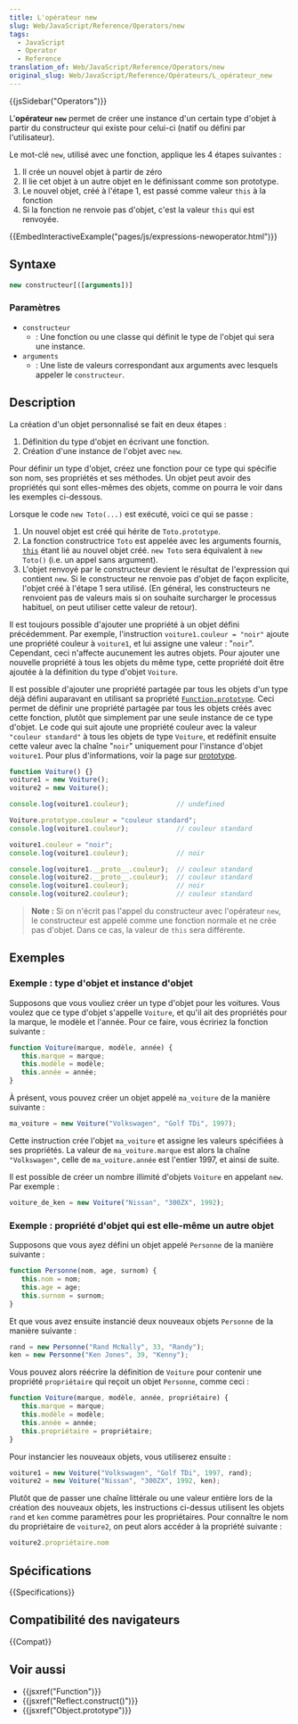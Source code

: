 ```yaml
---
title: L'opérateur new
slug: Web/JavaScript/Reference/Operators/new
tags:
  - JavaScript
  - Operator
  - Reference
translation_of: Web/JavaScript/Reference/Operators/new
original_slug: Web/JavaScript/Reference/Opérateurs/L_opérateur_new
---
```


{{jsSidebar("Operators")}}

L'**opérateur `new`** permet de créer une instance d'un certain type d'objet à partir du constructeur qui existe pour celui-ci (natif ou défini par l'utilisateur).

Le mot-clé `new`, utilisé avec une fonction, applique les 4 étapes suivantes :

1. Il crée un nouvel objet à partir de zéro
2. Il lie cet objet à un autre objet en le définissant comme son prototype.
3. Le nouvel objet, créé à l'étape 1, est passé comme valeur `this` à la fonction
4. Si la fonction ne renvoie pas d'objet, c'est la valeur `this` qui est renvoyée.

{{EmbedInteractiveExample("pages/js/expressions-newoperator.html")}}

## Syntaxe

```js
new constructeur[([arguments])]
```

### Paramètres

- `constructeur`
  - : Une fonction ou une classe qui définit le type de l'objet qui sera une instance.
- `arguments`
  - : Une liste de valeurs correspondant aux arguments avec lesquels appeler le `constructeur`.

## Description

La création d'un objet personnalisé se fait en deux étapes&nbsp;:

1. Définition du type d'objet en écrivant une fonction.
2. Création d'une instance de l'objet avec `new`.

Pour définir un type d'objet, créez une fonction pour ce type qui spécifie son nom, ses propriétés et ses méthodes. Un objet peut avoir des propriétés qui sont elles-mêmes des objets, comme on pourra le voir dans les exemples ci-dessous.

Lorsque le code `new Toto(...)` est exécuté, voici ce qui se passe :

1. Un nouvel objet est créé qui hérite de `Toto.prototype`.
2. La fonction constructrice `Toto` est appelée avec les arguments fournis, [`this`](/fr/docs/Web/JavaScript/Reference/Operators/this) étant lié au nouvel objet créé. `new Toto` sera équivalent à `new Toto()` (i.e. un appel sans argument).
3. L'objet renvoyé par le constructeur devient le résultat de l'expression qui contient `new`. Si le constructeur ne renvoie pas d'objet de façon explicite, l'objet créé à l'étape 1 sera utilisé. (En général, les constructeurs ne renvoient pas de valeurs mais si on souhaite surcharger le processus habituel, on peut utiliser cette valeur de retour).

Il est toujours possible d'ajouter une propriété à un objet défini précédemment. Par exemple, l'instruction `voiture1.couleur = "noir"` ajoute une propriété couleur à `voiture1`, et lui assigne une valeur : "`noir`". Cependant, ceci n'affecte aucunement les autres objets. Pour ajouter une nouvelle propriété à tous les objets du même type, cette propriété doit être ajoutée à la définition du type d'objet `Voiture`.

Il est possible d'ajouter une propriété partagée par tous les objets d'un type déjà défini auparavant en utilisant sa propriété [`Function.prototype`](/fr/docs/Web/JavaScript/Reference/Objets_globaux/Function/prototype). Ceci permet de définir une propriété partagée par tous les objets créés avec cette fonction, plutôt que simplement par une seule instance de ce type d'objet. Le code qui suit ajoute une propriété couleur avec la valeur `"couleur standard"` à tous les objets de type `Voiture`, et redéfinit ensuite cette valeur avec la chaîne "`noir`" uniquement pour l'instance d'objet `voiture1`. Pour plus d'informations, voir la page sur [prototype](/fr/docs/Web/JavaScript/Guide/Inheritance_and_the_prototype_chain).

```js
function Voiture() {}
voiture1 = new Voiture();
voiture2 = new Voiture();

console.log(voiture1.couleur);            // undefined

Voiture.prototype.couleur = "couleur standard";
console.log(voiture1.couleur);            // couleur standard

voiture1.couleur = "noir";
console.log(voiture1.couleur);            // noir

console.log(voiture1.__proto__.couleur);  // couleur standard
console.log(voiture2.__proto__.couleur);  // couleur standard
console.log(voiture1.couleur);            // noir
console.log(voiture2.couleur);            // couleur standard
```

> **Note :** Si on n'écrit pas l'appel du constructeur avec l'opérateur `new`, le constructeur est appelé comme une fonction normale et ne crée pas d'objet. Dans ce cas, la valeur de `this` sera différente.

## Exemples

### Exemple&nbsp;: type d'objet et instance d'objet

Supposons que vous vouliez créer un type d'objet pour les voitures. Vous voulez que ce type d'objet s'appelle `Voiture`, et qu'il ait des propriétés pour la marque, le modèle et l'année. Pour ce faire, vous écririez la fonction suivante&nbsp;:

```js
function Voiture(marque, modèle, année) {
   this.marque = marque;
   this.modèle = modèle;
   this.année = année;
}
```

À présent, vous pouvez créer un objet appelé `ma_voiture` de la manière suivante&nbsp;:

```js
ma_voiture = new Voiture("Volkswagen", "Golf TDi", 1997);
```

Cette instruction crée l'objet `ma_voiture` et assigne les valeurs spécifiées à ses propriétés. La valeur de `ma_voiture.marque` est alors la chaîne `"Volkswagen"`, celle de `ma_voiture.année` est l'entier 1997, et ainsi de suite.

Il est possible de créer un nombre illimité d'objets `Voiture` en appelant `new`. Par exemple&nbsp;:

```js
voiture_de_ken = new Voiture("Nissan", "300ZX", 1992);
```

### Exemple&nbsp;: propriété d'objet qui est elle-même un autre objet

Supposons que vous ayez défini un objet appelé `Personne` de la manière suivante&nbsp;:

```js
function Personne(nom, age, surnom) {
   this.nom = nom;
   this.age = age;
   this.surnom = surnom;
}
```

Et que vous avez ensuite instancié deux nouveaux objets `Personne` de la manière suivante&nbsp;:

```js
rand = new Personne("Rand McNally", 33, "Randy");
ken = new Personne("Ken Jones", 39, "Kenny");
```

Vous pouvez alors réécrire la définition de `Voiture` pour contenir une propriété `propriétaire` qui reçoit un objet `Personne`, comme ceci&nbsp;:

```js
function Voiture(marque, modèle, année, propriétaire) {
   this.marque = marque;
   this.modèle = modèle;
   this.année = année;
   this.propriétaire = propriétaire;
}
```

Pour instancier les nouveaux objets, vous utiliserez ensuite&nbsp;:

```js
voiture1 = new Voiture("Volkswagen", "Golf TDi", 1997, rand);
voiture2 = new Voiture("Nissan", "300ZX", 1992, ken);
```

Plutôt que de passer une chaîne littérale ou une valeur entière lors de la création des nouveaux objets, les instructions ci-dessus utilisent les objets `rand` et `ken` comme paramètres pour les propriétaires. Pour connaître le nom du propriétaire de `voiture2`, on peut alors accéder à la propriété suivante&nbsp;:

```js
voiture2.propriétaire.nom
```

## Spécifications

{{Specifications}}

## Compatibilité des navigateurs

{{Compat}}

## Voir aussi

- {{jsxref("Function")}}
- {{jsxref("Reflect.construct()")}}
- {{jsxref("Object.prototype")}}
